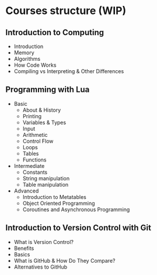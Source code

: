 # Courses structure (WIP)

## Introduction to Computing

- Introduction
- Memory
- Algorithms
- How Code Works
- Compiling vs Interpreting & Other Differences

## Programming with Lua

- Basic
  - About & History
  - Printing
  - Variables & Types
  - Input
  - Arithmetic
  - Control Flow
  - Loops
  - Tables
  - Functions
- Intermediate
  - Constants
  - String manipulation
  - Table manipulation
- Advanced
  - Introduction to Metatables
  - Object Oriented Programming
  - Coroutines and Asynchronous Programming

## Introduction to Version Control with Git

- What is Version Control?
- Benefits
- Basics
- What is GitHub & How Do They Compare?
- Alternatives to GitHub
